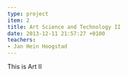 ```yaml
---
type: project
item: 2
title: Art Science and Technology II
date: 2013-12-11 21:57:27 +0100
teachers: 
- Jan Hein Hoogstad
---
```

This is Art II